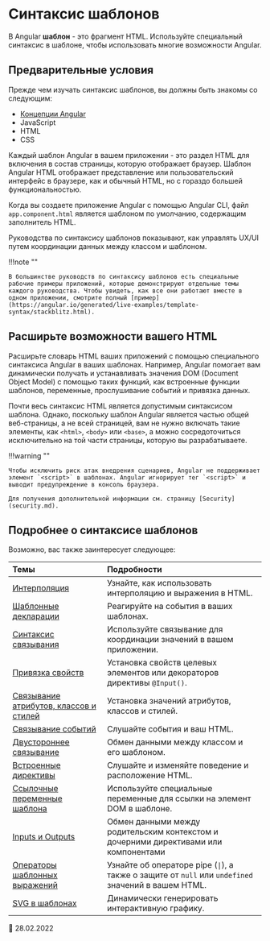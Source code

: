 # Синтаксис шаблонов

В Angular **шаблон** - это фрагмент HTML. Используйте специальный синтаксис в шаблоне, чтобы использовать многие возможности Angular.

## Предварительные условия

Прежде чем изучать синтаксис шаблонов, вы должны быть знакомы со следующим:

-   [Концепции Angular](architecture.md)
-   JavaScript
-   HTML
-   CSS

Каждый шаблон Angular в вашем приложении - это раздел HTML для включения в состав страницы, которую отображает браузер. Шаблон Angular HTML отображает представление или пользовательский интерфейс в браузере, как и обычный HTML, но с гораздо большей функциональностью.

Когда вы создаете приложение Angular с помощью Angular CLI, файл `app.component.html` является шаблоном по умолчанию, содержащим заполнитель HTML.

Руководства по синтаксису шаблонов показывают, как управлять UX/UI путем координации данных между классом и шаблоном.

!!!note ""

    В большинстве руководств по синтаксису шаблонов есть специальные рабочие примеры приложений, которые демонстрируют отдельные темы каждого руководства. Чтобы увидеть, как все они работают вместе в одном приложении, смотрите полный [пример](https://angular.io/generated/live-examples/template-syntax/stackblitz.html).

## Расширьте возможности вашего HTML

Расширьте словарь HTML ваших приложений с помощью специального синтаксиса Angular в ваших шаблонах. Например, Angular помогает вам динамически получать и устанавливать значения DOM (Document Object Model) с помощью таких функций, как встроенные функции шаблонов, переменные, прослушивание событий и привязка данных.

Почти весь синтаксис HTML является допустимым синтаксисом шаблона. Однако, поскольку шаблон Angular является частью общей веб-страницы, а не всей страницей, вам не нужно включать такие элементы, как `<html>`, `<body>` или `<base>`, а можно сосредоточиться исключительно на той части страницы, которую вы разрабатываете.

!!!warning ""

    Чтобы исключить риск атак внедрения сценариев, Angular не поддерживает элемент `<script>` в шаблонах. Angular игнорирует тег `<script>` и выводит предупреждение в консоль браузера.

    Для получения дополнительной информации см. страницу [Security](security.md).

## Подробнее о синтаксисе шаблонов

Возможно, вас также заинтересует следующее:

| Темы                                                              | Подробности                                                                                                          |
| :---------------------------------------------------------------- | :------------------------------------------------------------------------------------------------------------------- |
| [Интерполяция](interpolation.md)                                  | Узнайте, как использовать интерполяцию и выражения в HTML.                                                           |
| [Шаблонные декларации](template-statements.md)                    | Реагируйте на события в ваших шаблонах.                                                                              |
| [Синтаксис связывания](binding-syntax.md)                         | Используйте связывание для координации значений в вашем приложении.                                                  |
| [Привязка свойств](property-binding.md)                           | Установка свойств целевых элементов или декораторов директивы `@Input()`.                                            |
| [Связывание атрибутов, классов и стилей](attribute-binding.md)    | Установка значений атрибутов, классов и стилей.                                                                      |
| [Связывание событий](event-binding.md)                            | Слушайте события и ваш HTML.                                                                                         |
| [Двустороннее связывание](two-way-binding.md)                     | Обмен данными между классом и его шаблоном.                                                                          |
| [Встроенные директивы](built-in-directives.md)                    | Слушайте и изменяйте поведение и расположение HTML.                                                                  |
| [Ссылочные переменные шаблона](template-reference-variables.md)   | Используйте специальные переменные для ссылки на элемент DOM в шаблоне.                                              |
| [Inputs и Outputs](inputs-outputs.md)                             | Обмен данными между родительским контекстом и дочерними директивами или компонентами                                 |
| [Операторы шаблонных выражений](template-expression-operators.md) | Узнайте об операторе pipe (<code>&verbar;</code>), а также о защите от `null` или `undefined` значений в вашем HTML. |
| [SVG в шаблонах](svg-in-templates.md)                             | Динамически генерировать интерактивную графику.                                                                      |

:date: 28.02.2022

